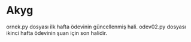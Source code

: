 # Akyg

ornek.py dosyası ilk hafta ödevinin güncellenmiş hali.
odev02.py dosyası ikinci hafta ödevinin şuan için son halidir. 
